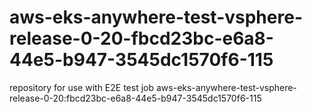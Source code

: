 # aws-eks-anywhere-test-vsphere-release-0-20-fbcd23bc-e6a8-44e5-b947-3545dc1570f6-115
repository for use with E2E test job aws-eks-anywhere-test-vsphere-release-0-20:fbcd23bc-e6a8-44e5-b947-3545dc1570f6-115
